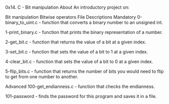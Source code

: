 0x14. C - Bit manipulation
About
An introductory project on:

Bit manipulation
Bitwise operators
File Descriptions
Mandatory
0-binary_to_uint.c - function that converts a binary number to an unsigned int.

1-print_binary.c - function that prints the binary representation of a number.

2-get_bit.c - function that returns the value of a bit at a given index.

3-set_bit.c - function that sets the value of a bit to 1 at a given index.

4-clear_bit.c - function that sets the value of a bit to 0 at a given index.

5-flip_bits.c - function that returns the number of bits you would need to flip to get from one number to another.

Advanced
100-get_endianness.c - function that checks the endianness.

101-password - finds the password for this program and saves it in a file.

